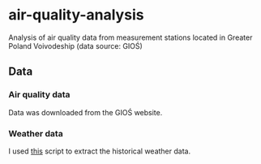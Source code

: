 # air-quality-analysis
Analysis of air quality data from measurement stations located in Greater Poland Voivodeship (data source: GIOŚ)


## Data

### Air quality data

Data was downloaded from the GIOŚ website.

### Weather data

I used [this](https://github.com/kubekmonika/wunderground_api) script to extract the historical weather data.
